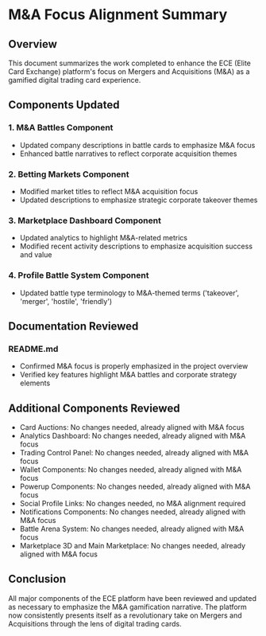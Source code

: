 # M&A Focus Alignment Summary

## Overview
This document summarizes the work completed to enhance the ECE (Elite Card Exchange) platform's focus on Mergers and Acquisitions (M&A) as a gamified digital trading card experience.

## Components Updated

### 1. M&A Battles Component
- Updated company descriptions in battle cards to emphasize M&A focus
- Enhanced battle narratives to reflect corporate acquisition themes

### 2. Betting Markets Component
- Modified market titles to reflect M&A acquisition focus
- Updated descriptions to emphasize strategic corporate takeover themes

### 3. Marketplace Dashboard Component
- Updated analytics to highlight M&A-related metrics
- Modified recent activity descriptions to emphasize acquisition success and value

### 4. Profile Battle System Component
- Updated battle type terminology to M&A-themed terms ('takeover', 'merger', 'hostile', 'friendly')

## Documentation Reviewed

### README.md
- Confirmed M&A focus is properly emphasized in the project overview
- Verified key features highlight M&A battles and corporate strategy elements

## Additional Components Reviewed
- Card Auctions: No changes needed, already aligned with M&A focus
- Analytics Dashboard: No changes needed, already aligned with M&A focus
- Trading Control Panel: No changes needed, already aligned with M&A focus
- Wallet Components: No changes needed, already aligned with M&A focus
- Powerup Components: No changes needed, already aligned with M&A focus
- Social Profile Links: No changes needed, no M&A alignment required
- Notifications Components: No changes needed, already aligned with M&A focus
- Battle Arena System: No changes needed, already aligned with M&A focus
- Marketplace 3D and Main Marketplace: No changes needed, already aligned with M&A focus

## Conclusion
All major components of the ECE platform have been reviewed and updated as necessary to emphasize the M&A gamification narrative. The platform now consistently presents itself as a revolutionary take on Mergers and Acquisitions through the lens of digital trading cards.

